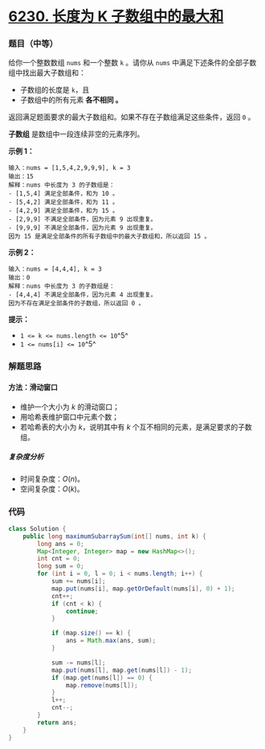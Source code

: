 # [6230. 长度为 K 子数组中的最大和](https://leetcode.cn/problems/maximum-sum-of-distinct-subarrays-with-length-k/)

### 题目（中等）

给你一个整数数组 `nums` 和一个整数 `k` 。请你从 `nums` 中满足下述条件的全部子数组中找出最大子数组和：

* 子数组的长度是 `k`，且
* 子数组中的所有元素 **各不相同 。**

返回满足题面要求的最大子数组和。如果不存在子数组满足这些条件，返回 `0` 。

**子数组** 是数组中一段连续非空的元素序列。

**示例 1：**

```
输入：nums = [1,5,4,2,9,9,9], k = 3
输出：15
解释：nums 中长度为 3 的子数组是：
- [1,5,4] 满足全部条件，和为 10 。
- [5,4,2] 满足全部条件，和为 11 。
- [4,2,9] 满足全部条件，和为 15 。
- [2,9,9] 不满足全部条件，因为元素 9 出现重复。
- [9,9,9] 不满足全部条件，因为元素 9 出现重复。
因为 15 是满足全部条件的所有子数组中的最大子数组和，所以返回 15 。
```

**示例 2：**

```
输入：nums = [4,4,4], k = 3
输出：0
解释：nums 中长度为 3 的子数组是：
- [4,4,4] 不满足全部条件，因为元素 4 出现重复。
因为不存在满足全部条件的子数组，所以返回 0 。
```

**提示：**

* `1 <= k <= nums.length <= 10`^5^
* `1 <= nums[i] <= 10`^5^

### 解题思路

#### 方法：滑动窗口

- 维护一个大小为 $k$ 的滑动窗口；
- 用哈希表维护窗口中元素个数；
- 若哈希表的大小为 $k$，说明其中有 $k$ 个互不相同的元素，是满足要求的子数组。

##### 复杂度分析

- 时间复杂度：$O(n)$。
- 空间复杂度：$O(k)$。

### 代码

```java
class Solution {
    public long maximumSubarraySum(int[] nums, int k) {
        long ans = 0;
        Map<Integer, Integer> map = new HashMap<>();
        int cnt = 0;
        long sum = 0;
        for (int i = 0, l = 0; i < nums.length; i++) {
            sum += nums[i];
            map.put(nums[i], map.getOrDefault(nums[i], 0) + 1);
            cnt++;
            if (cnt < k) {
                continue;
            }

            if (map.size() == k) {
                ans = Math.max(ans, sum);
            }

            sum -= nums[l];
            map.put(nums[l], map.get(nums[l]) - 1);
            if (map.get(nums[l]) == 0) {
                map.remove(nums[l]);
            }
            l++;
            cnt--;
        }
        return ans;
    }
}
```
